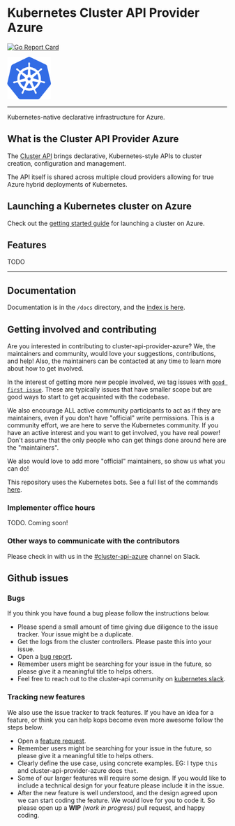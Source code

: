 # Kubernetes Cluster API Provider Azure

[![Go Report Card](https://goreportcard.com/badge/kubernetes-sigs/cluster-api-provider-azure)](https://goreportcard.com/report/kubernetes-sigs/cluster-api-provider-azure)

<img src="https://github.com/kubernetes/kubernetes/raw/master/logo/logo.png"  width="100">

------

Kubernetes-native declarative infrastructure for Azure.

## What is the Cluster API Provider Azure

The [Cluster API][cluster_api] brings declarative, Kubernetes-style APIs to cluster creation, configuration and management.

The API itself is shared across multiple cloud providers allowing for true Azure
hybrid deployments of Kubernetes.

## Launching a Kubernetes cluster on Azure

Check out the [getting started guide](docs/getting-started.md) for launching a
cluster on Azure.

## Features

TODO

------

## Documentation

Documentation is in the `/docs` directory, and the [index is here](docs/README.md).

## Getting involved and contributing

Are you interested in contributing to cluster-api-provider-azure? We, the
maintainers and community, would love your suggestions, contributions, and help!
Also, the maintainers can be contacted at any time to learn more about how to get
involved.

In the interest of getting more new people involved, we tag issues with
[`good first issue`][good_first_issue].
These are typically issues that have smaller scope but are good ways to start
to get acquainted with the codebase.

We also encourage ALL active community participants to act as if they are
maintainers, even if you don't have "official" write permissions. This is a
community effort, we are here to serve the Kubernetes community. If you have an
active interest and you want to get involved, you have real power! Don't assume
that the only people who can get things done around here are the "maintainers".

We also would love to add more "official" maintainers, so show us what you can
do!

This repository uses the Kubernetes bots.  See a full list of the commands [here][prow].

### Implementer office hours

TODO. Coming soon!

### Other ways to communicate with the contributors

Please check in with us in the [#cluster-api-azure][slack] channel on Slack.

## Github issues

### Bugs

If you think you have found a bug please follow the instructions below.

- Please spend a small amount of time giving due diligence to the issue tracker. Your issue might be a duplicate.
- Get the logs from the cluster controllers. Please paste this into your issue.
- Open a [bug report][bug_report].
- Remember users might be searching for your issue in the future, so please give it a meaningful title to helps others.
- Feel free to reach out to the cluster-api community on [kubernetes slack][slack_info].

### Tracking new features

We also use the issue tracker to track features. If you have an idea for a feature, or think you can help kops become even more awesome follow the steps below.

- Open a [feature request][feature_request].
- Remember users might be searching for your issue in the future, so please
  give it a meaningful title to helps others.
- Clearly define the use case, using concrete examples. EG: I type `this` and
  cluster-api-provider-azure does `that`.
- Some of our larger features will require some design. If you would like to
  include a technical design for your feature please include it in the issue.
- After the new feature is well understood, and the design agreed upon we can
  start coding the feature. We would love for you to code it. So please open
  up a **WIP** *(work in progress)* pull request, and happy coding.

<!-- References -->

[slack]: https://kubernetes.slack.com/messages/CEX9HENG7
[good_first_issue]: https://github.com/kubernetes-sigs/cluster-api-provider-azure/issues?q=is%3Aissue+is%3Aopen+sort%3Aupdated-desc+label%3A%22good+first+issue%22
[prow]:
https://github.com/kubernetes/test-infra/blob/master/commands.md
[bug_report]: https://github.com/kubernetes-sigs/cluster-api-provider-azure/issues/new?template=bug_report.md
[feature_request]: https://github.com/kubernetes-sigs/cluster-api-provider-azure/issues/new?template=feature_request.md
[slack_info]: https://github.com/kubernetes/community/blob/master/communication.md#social-media
[cluster_api]: https://github.com/kubernetes-sigs/cluster-api
